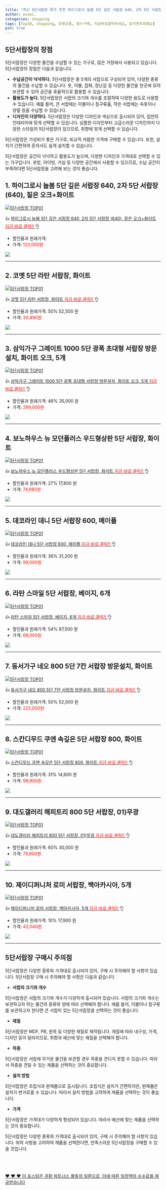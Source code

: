 ```yaml
---
title: "최신 5단서랍장 특가 추천 하이그로시 늘봄 5단 깊은 서랍장 640, 2자 5단 서랍장 (640), 짙은 오크+화이트 비교 장점"
author: eunmi.
categories: shopping
tags: [Top10, shopping, 유행상품, 필수구매, 지금바로클릭하세요, 놓치면후회해요]
pin: true
---
```

## 5단서랍장의 장점

5단서랍장은 다양한 물건을 수납할 수 있는 가구로, 많은 가정에서 사용되고 있습니다. 5단서랍장의 장점은 다음과 같습니다.

* **수납공간이 넉넉하다.** 5단서랍장은 총 5개의 서랍으로 구성되어 있어, 다양한 종류의 물건을 수납할 수 있습니다. 옷, 이불, 잡화, 장난감 등 다양한 물건을 한곳에 모아 보관할 수 있어 공간을 효율적으로 활용할 수 있습니다.
* **활용도가 높다.** 5단서랍장은 서랍의 크기와 개수를 조절하여 다양한 용도로 사용할 수 있습니다. 예를 들어, 큰 서랍에는 이불이나 침구류를, 작은 서랍에는 속옷이나 양말 등을 수납할 수 있습니다.
* **디자인이 다양하다.** 5단서랍장은 다양한 디자인과 색상으로 출시되어 있어, 집안의 인테리어에 맞게 선택할 수 있습니다. 심플한 디자인부터 고급스러운 디자인까지 다양한 스타일의 5단서랍장이 있으므로, 취향에 맞게 선택할 수 있습니다.

5단서랍장은 가성비가 좋은 가구로, 비교적 저렴한 가격에 구매할 수 있습니다. 또한, 설치가 간편하여 혼자서도 쉽게 설치할 수 있습니다.

5단서랍장은 공간이 넉넉하고 활용도가 높으며, 다양한 디자인과 가격대로 선택할 수 있는 가구입니다. 옷방, 아이방, 거실 등 다양한 공간에서 사용할 수 있으므로, 수납 공간이 부족하다면 5단서랍장을 고려해 보는 것이 좋습니다.

   

## 1. 하이그로시 늘봄 5단 깊은 서랍장 640, 2자 5단 서랍장 (640), 짙은 오크+화이트

[![5단서랍장 TOP01](https://thumbnail6.coupangcdn.com/thumbnails/remote/230x230ex/image/vendor_inventory/f692/830a7236e3d9e0d2d1f21d763f9357fd23971833027e506acef0c16db7a2.jpg)](https://link.coupang.com/re/AFFSDP?lptag=AF3617701&subid=GithubCoopas&pageKey=6790692842&traceid=V0-153&itemId=15997694871&vendorItemId=83202921000)


👍 [하이그로시 늘봄 5단 깊은 서랍장 640, 2자 5단 서랍장 (640), 짙은 오크+화이트 <font color=red> 지금 바로 클릭!! </font> ](https://link.coupang.com/re/AFFSDP?lptag=AF3617701&subid=GithubCoopas&pageKey=6790692842&traceid=V0-153&itemId=15997694871&vendorItemId=83202921000) 👌 


- 할인율과 원래가격: 
- 가격: <span style='color:red'>123,000원</span>

[![](/discount_price.png)](https://link.coupang.com/re/AFFSDP?lptag=AF3617701&subid=GithubCoopas&pageKey=6790692842&traceid=V0-153&itemId=15997694871&vendorItemId=83202921000)

---


   

## 2. 코멧 5단 라탄 서랍장, 화이트

[![5단서랍장 TOP01](https://thumbnail7.coupangcdn.com/thumbnails/remote/230x230ex/image/retail/images/1209567186283903-1f014296-e22c-4393-b4d8-1e4ff53fb3b1.jpg)](https://link.coupang.com/re/AFFSDP?lptag=AF3617701&subid=GithubCoopas&pageKey=2374667819&traceid=V0-153&itemId=4136523948&vendorItemId=72120436423)


👍 [코멧 5단 라탄 서랍장, 화이트 <font color=red> 지금 바로 클릭!! </font> ](https://link.coupang.com/re/AFFSDP?lptag=AF3617701&subid=GithubCoopas&pageKey=2374667819&traceid=V0-153&itemId=4136523948&vendorItemId=72120436423) 👌 


- 할인율과 원래가격: 50%  52,500   원
- 가격: <span style='color:red'>30,490원</span>

[![](/discount_price.png)](https://link.coupang.com/re/AFFSDP?lptag=AF3617701&subid=GithubCoopas&pageKey=2374667819&traceid=V0-153&itemId=4136523948&vendorItemId=72120436423)

---


   

## 3. 삼익가구 그레이트 1000 5단 광폭 초대형 서랍장 방문설치, 화이트 오크, 5개

[![5단서랍장 TOP01](https://thumbnail7.coupangcdn.com/thumbnails/remote/230x230ex/image/rs_quotation_api/eg98hcsl/3200ffe52414439b8a22cd88d9b7d515.jpg)](https://link.coupang.com/re/AFFSDP?lptag=AF3617701&subid=GithubCoopas&pageKey=6713157067&traceid=V0-153&itemId=15592292379&vendorItemId=82811172364)


👍 [삼익가구 그레이트 1000 5단 광폭 초대형 서랍장 방문설치, 화이트 오크, 5개 <font color=red> 지금 바로 클릭!! </font> ](https://link.coupang.com/re/AFFSDP?lptag=AF3617701&subid=GithubCoopas&pageKey=6713157067&traceid=V0-153&itemId=15592292379&vendorItemId=82811172364) 👌 


- 할인율과 원래가격: 46%  35,000   원
- 가격: <span style='color:red'>299,000원</span>

[![](/discount_price.png)](https://link.coupang.com/re/AFFSDP?lptag=AF3617701&subid=GithubCoopas&pageKey=6713157067&traceid=V0-153&itemId=15592292379&vendorItemId=82811172364)

---


   

## 4. 보노하우스 뉴 모던플러스 우드형상판 5단 서랍장, 화이트

[![5단서랍장 TOP01](https://thumbnail7.coupangcdn.com/thumbnails/remote/230x230ex/image/retail/images/8932384571532292-fd82a7a7-539e-4284-9ee2-f99a6d529331.jpg)](https://link.coupang.com/re/AFFSDP?lptag=AF3617701&subid=GithubCoopas&pageKey=7614523&traceid=V0-153&itemId=33307922&vendorItemId=3023665697)


👍 [보노하우스 뉴 모던플러스 우드형상판 5단 서랍장, 화이트 <font color=red> 지금 바로 클릭!! </font> ](https://link.coupang.com/re/AFFSDP?lptag=AF3617701&subid=GithubCoopas&pageKey=7614523&traceid=V0-153&itemId=33307922&vendorItemId=3023665697) 👌 


- 할인율과 원래가격: 27%  17,800   원
- 가격: <span style='color:red'>74,680원</span>

[![](/discount_price.png)](https://link.coupang.com/re/AFFSDP?lptag=AF3617701&subid=GithubCoopas&pageKey=7614523&traceid=V0-153&itemId=33307922&vendorItemId=3023665697)

---


   

## 5. 데코라인 데니 5단 서랍장 600, 메이플

[![5단서랍장 TOP01](https://thumbnail7.coupangcdn.com/thumbnails/remote/230x230ex/image/vendor_inventory/0253/63a9cd54a90faf6f1dfa106b1a087b6ec0b348de20070a2e953f637536f6.jpg)](https://link.coupang.com/re/AFFSDP?lptag=AF3617701&subid=GithubCoopas&pageKey=5267691132&traceid=V0-153&itemId=7499796910&vendorItemId=74790556937)


👍 [데코라인 데니 5단 서랍장 600, 메이플 <font color=red> 지금 바로 클릭!! </font> ](https://link.coupang.com/re/AFFSDP?lptag=AF3617701&subid=GithubCoopas&pageKey=5267691132&traceid=V0-153&itemId=7499796910&vendorItemId=74790556937) 👌 


- 할인율과 원래가격: 36%  31,200   원
- 가격: <span style='color:red'>99,000원</span>

[![](/discount_price.png)](https://link.coupang.com/re/AFFSDP?lptag=AF3617701&subid=GithubCoopas&pageKey=5267691132&traceid=V0-153&itemId=7499796910&vendorItemId=74790556937)

---


   

## 6. 라탄 스마일 5단 서랍장, 베이지, 6개

[![5단서랍장 TOP01](https://thumbnail6.coupangcdn.com/thumbnails/remote/230x230ex/image/retail/images/95870001855586-cc2e59c0-cfdf-4b98-b71d-9c38652b0914.jpg)](https://link.coupang.com/re/AFFSDP?lptag=AF3617701&subid=GithubCoopas&pageKey=5545948661&traceid=V0-153&itemId=8748696548&vendorItemId=76035663804)


👍 [라탄 스마일 5단 서랍장, 베이지, 6개 <font color=red> 지금 바로 클릭!! </font> ](https://link.coupang.com/re/AFFSDP?lptag=AF3617701&subid=GithubCoopas&pageKey=5545948661&traceid=V0-153&itemId=8748696548&vendorItemId=76035663804) 👌 


- 할인율과 원래가격: 54%  87,500   원
- 가격: <span style='color:red'>68,000원</span>

[![](/discount_price.png)](https://link.coupang.com/re/AFFSDP?lptag=AF3617701&subid=GithubCoopas&pageKey=5545948661&traceid=V0-153&itemId=8748696548&vendorItemId=76035663804)

---


   

## 7. 동서가구 네오 800 5단 7칸 서랍장 방문설치, 화이트

[![5단서랍장 TOP01](https://thumbnail6.coupangcdn.com/thumbnails/remote/230x230ex/image/rs_quotation_api/okzkyupz/24bdbeae51484e8384e01384779e2749.jpg)](https://link.coupang.com/re/AFFSDP?lptag=AF3617701&subid=GithubCoopas&pageKey=7007242415&traceid=V0-153&itemId=17206667950&vendorItemId=84378714982)


👍 [동서가구 네오 800 5단 7칸 서랍장 방문설치, 화이트 <font color=red> 지금 바로 클릭!! </font> ](https://link.coupang.com/re/AFFSDP?lptag=AF3617701&subid=GithubCoopas&pageKey=7007242415&traceid=V0-153&itemId=17206667950&vendorItemId=84378714982) 👌 


- 할인율과 원래가격: 50%  52,500   원
- 가격: <span style='color:red'>222,000원</span>

[![](/discount_price.png)](https://link.coupang.com/re/AFFSDP?lptag=AF3617701&subid=GithubCoopas&pageKey=7007242415&traceid=V0-153&itemId=17206667950&vendorItemId=84378714982)

---


   

## 8. 스칸디무드 쿠엔 속깊은 5단 서랍장 800, 화이트

[![5단서랍장 TOP01](https://thumbnail10.coupangcdn.com/thumbnails/remote/230x230ex/image/vendor_inventory/9aab/5de6255816e3402baa45ab429d2cebe483ebc077fa4fb94c0d001c50db9f.jpg)](https://link.coupang.com/re/AFFSDP?lptag=AF3617701&subid=GithubCoopas&pageKey=6163467109&traceid=V0-153&itemId=11977695229&vendorItemId=79250196872)


👍 [스칸디무드 쿠엔 속깊은 5단 서랍장 800, 화이트 <font color=red> 지금 바로 클릭!! </font> ](https://link.coupang.com/re/AFFSDP?lptag=AF3617701&subid=GithubCoopas&pageKey=6163467109&traceid=V0-153&itemId=11977695229&vendorItemId=79250196872) 👌 


- 할인율과 원래가격: 31%  14,600   원
- 가격: <span style='color:red'>99,900원</span>

[![](/discount_price.png)](https://link.coupang.com/re/AFFSDP?lptag=AF3617701&subid=GithubCoopas&pageKey=6163467109&traceid=V0-153&itemId=11977695229&vendorItemId=79250196872)

---


   

## 9. 대도갤러리 해피트리 800 5단 서랍장, 01)무광

[![5단서랍장 TOP01](https://thumbnail10.coupangcdn.com/thumbnails/remote/230x230ex/image/vendor_inventory/6d0d/1ea9a8603cb405550d93d201f14873df2dd0b0d09230f724c570e6ce1b7d.jpg)](https://link.coupang.com/re/AFFSDP?lptag=AF3617701&subid=GithubCoopas&pageKey=1235849744&traceid=V0-153&itemId=2230457639&vendorItemId=70228056334)


👍 [대도갤러리 해피트리 800 5단 서랍장, 01)무광 <font color=red> 지금 바로 클릭!! </font> ](https://link.coupang.com/re/AFFSDP?lptag=AF3617701&subid=GithubCoopas&pageKey=1235849744&traceid=V0-153&itemId=2230457639&vendorItemId=70228056334) 👌 


- 할인율과 원래가격: 60%  30,000   원
- 가격: <span style='color:red'>79,800원</span>

[![](/discount_price.png)](https://link.coupang.com/re/AFFSDP?lptag=AF3617701&subid=GithubCoopas&pageKey=1235849744&traceid=V0-153&itemId=2230457639&vendorItemId=70228056334)

---


   

## 10. 제이디퍼니처 로미 서랍장, 백아카시아, 5개

[![5단서랍장 TOP01](https://thumbnail9.coupangcdn.com/thumbnails/remote/230x230ex/image/retail/images/2017/06/12/18/4/476063c7-3fe6-459b-a99d-d8961e2aea9c.jpeg)](https://link.coupang.com/re/AFFSDP?lptag=AF3617701&subid=GithubCoopas&pageKey=24070995&traceid=V0-153&itemId=93723584&vendorItemId=3165658374)


👍 [제이디퍼니처 로미 서랍장, 백아카시아, 5개 <font color=red> 지금 바로 클릭!! </font> ](https://link.coupang.com/re/AFFSDP?lptag=AF3617701&subid=GithubCoopas&pageKey=24070995&traceid=V0-153&itemId=93723584&vendorItemId=3165658374) 👌 


- 할인율과 원래가격: 10%  17,900   원
- 가격: <span style='color:red'>42,040원</span>

[![](/discount_price.png)](https://link.coupang.com/re/AFFSDP?lptag=AF3617701&subid=GithubCoopas&pageKey=24070995&traceid=V0-153&itemId=93723584&vendorItemId=3165658374)

---
## 5단서랍장 구매시 주의점

5단서랍장은 다양한 종류와 가격대로 출시되어 있어, 구매 시 주의해야 할 사항이 있습니다. 5단서랍장 구매 시 주의해야 할 사항은 다음과 같습니다.

* **서랍의 크기와 개수**

5단서랍장은 서랍의 크기와 개수가 다양하게 출시되어 있습니다. 서랍의 크기와 개수는 보관하고자 하는 물건의 종류와 양에 따라 선택해야 합니다. 예를 들어, 이불이나 침구류를 보관하고자 한다면 큰 서랍이 있는 5단서랍장을 선택하는 것이 좋습니다.

* **재질**

5단서랍장은 MDF, PB, 원목 등 다양한 재질로 제작됩니다. 재질에 따라 내구성, 가격, 디자인 등이 달라지므로, 취향과 예산에 맞는 재질을 선택해야 합니다.

* **하중**

5단서랍장은 서랍에 무거운 물건을 보관할 경우 하중을 견디지 못할 수 있습니다. 따라서 하중을 견딜 수 있는 제품을 선택하는 것이 중요합니다.

* **설치 방법**

5단서랍장은 조립식과 완제품으로 출시됩니다. 조립식은 설치가 간편하지만, 완제품은 설치가 번거로울 수 있습니다. 따라서 설치 방법을 고려하여 제품을 선택하는 것이 좋습니다.

* **가격**

5단서랍장은 가격대가 다양하게 형성되어 있습니다. 따라서 예산에 맞는 제품을 선택하는 것이 중요합니다.

5단서랍장은 다양한 종류와 가격대로 출시되어 있어, 구매 시 주의해야 할 사항이 있습니다. 위의 사항을 고려하여 제품을 선택한다면, 만족스러운 5단서랍장을 구매할 수 있을 것입니다.<br><br><br><br><br> [ ❤ ❤ ❤ 이 포스팅은 쿠팡 파트너스 활동의 일환으로, 이에 따른 일정액의 수수료를 제공받습니다](https://link.coupang.com/a/bcEFyh)